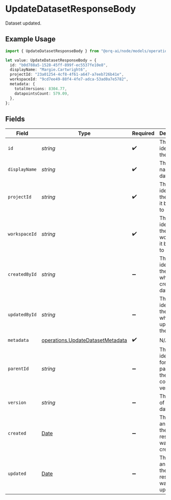 # UpdateDatasetResponseBody

Dataset updated.

## Example Usage

```typescript
import { UpdateDatasetResponseBody } from "@orq-ai/node/models/operations";

let value: UpdateDatasetResponseBody = {
  id: "b0d788a5-1528-45ff-899f-ec5537fe10e8",
  displayName: "Margie.Cartwright6",
  projectId: "23a01254-4cf8-4f61-a647-a7eeb726b41e",
  workspaceId: "9cd7ee49-88f4-4fe7-adca-53ad0a7e5782",
  metadata: {
    totalVersions: 8304.77,
    datapointsCount: 579.09,
  },
};
```

## Fields

| Field                                                                                         | Type                                                                                          | Required                                                                                      | Description                                                                                   |
| --------------------------------------------------------------------------------------------- | --------------------------------------------------------------------------------------------- | --------------------------------------------------------------------------------------------- | --------------------------------------------------------------------------------------------- |
| `id`                                                                                          | *string*                                                                                      | :heavy_check_mark:                                                                            | The unique identifier of the dataset                                                          |
| `displayName`                                                                                 | *string*                                                                                      | :heavy_check_mark:                                                                            | The display name of the dataset                                                               |
| `projectId`                                                                                   | *string*                                                                                      | :heavy_check_mark:                                                                            | The unique identifier of the project it belongs to                                            |
| `workspaceId`                                                                                 | *string*                                                                                      | :heavy_check_mark:                                                                            | The unique identifier of the workspace it belongs to                                          |
| `createdById`                                                                                 | *string*                                                                                      | :heavy_minus_sign:                                                                            | The unique identifier of the user who created the dataset                                     |
| `updatedById`                                                                                 | *string*                                                                                      | :heavy_minus_sign:                                                                            | The unique identifier of the user who last updated the dataset                                |
| `metadata`                                                                                    | [operations.UpdateDatasetMetadata](../../models/operations/updatedatasetmetadata.md)          | :heavy_check_mark:                                                                            | N/A                                                                                           |
| `parentId`                                                                                    | *string*                                                                                      | :heavy_minus_sign:                                                                            | The unique identifier for the parent of the committed version                                 |
| `version`                                                                                     | *string*                                                                                      | :heavy_minus_sign:                                                                            | The version of the dataset                                                                    |
| `created`                                                                                     | [Date](https://developer.mozilla.org/en-US/docs/Web/JavaScript/Reference/Global_Objects/Date) | :heavy_minus_sign:                                                                            | The date and time the resource was created                                                    |
| `updated`                                                                                     | [Date](https://developer.mozilla.org/en-US/docs/Web/JavaScript/Reference/Global_Objects/Date) | :heavy_minus_sign:                                                                            | The date and time the resource was last updated                                               |